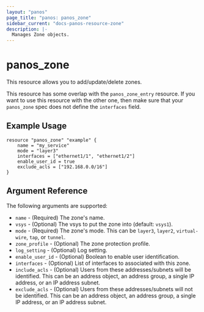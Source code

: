 ```yaml
---
layout: "panos"
page_title: "panos: panos_zone"
sidebar_current: "docs-panos-resource-zone"
description: |-
  Manages Zone objects.
---
```


# panos_zone

This resource allows you to add/update/delete zones.

This resource has some overlap with the `panos_zone_entry`
resource.  If you want to use this resource with the other one, then make
sure that your `panos_zone` spec does not define the
`interfaces` field.

## Example Usage

```hcl
resource "panos_zone" "example" {
    name = "my_service"
    mode = "layer3"
    interfaces = ["ethernet1/1", "ethernet1/2"]
    enable_user_id = true
    exclude_acls = ["192.168.0.0/16"]
}
```

## Argument Reference

The following arguments are supported:

* `name` - (Required) The zone's name.
* `vsys` - (Optional) The vsys to put the zone into (default: `vsys1`).
* `mode` - (Required) The zone's mode.  This can be `layer3`, `layer2`,
  `virtual-wire`, `tap`, or `tunnel`.
* `zone_profile` - (Optional) The zone protection profile.
* `log_setting` - (Optional) Log setting.
* `enable_user_id` - (Optional) Boolean to enable user identification.
* `interfaces` - (Optional) List of interfaces to associated with this zone.
* `include_acls` - (Optional) Users from these addresses/subnets will
  be identified.  This can be an address object, an address group, a single
  IP address, or an IP address subnet.
* `exclude_acls` - (Optional) Users from these addresses/subnets will not
  be identified.  This can be an address object, an address group, a single
  IP address, or an IP address subnet.
